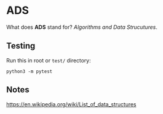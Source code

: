 # ADS

What does **ADS** stand for? *Algorithms and Data Strucutures*.

## Testing

Run this in root or `test/` directory:

```
python3 -m pytest
```

## Notes

<https://en.wikipedia.org/wiki/List_of_data_structures>
